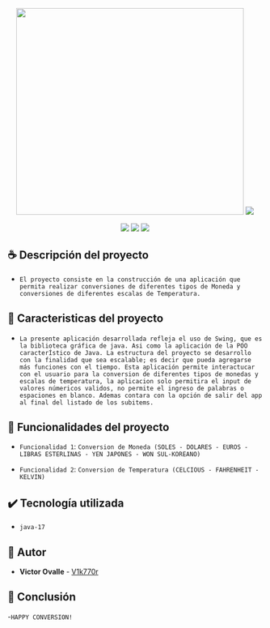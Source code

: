 

<p align="center">
  <img src="https://github.com/V1k770r/CurrencyConverter1/assets/115578032/4252b515-9038-4bbc-9c55-641feb8517f6" width="450" height="408">
  <img src="https://github.com/V1k770r/CurrencyConverter/blob/master/InicioConversor.png">
</p>



  <p align="center">
    <img src="https://img.shields.io/badge/license%20-%20MIT%20-%20red">
    <img src="https://img.shields.io/badge/STATUS-EN%20DESAROLLO-green">
    <img src="https://img.shields.io/badge/release%20date%20-%20july%2023%20-%20light%20green%20">
  </p>

## ☕ Descripción del proyecto

 - `El proyecto consiste en la construcción de una aplicación que permita realizar conversiones de diferentes tipos de Moneda y conversiones de diferentes escalas de Temperatura.`

## 📖 Caracteristicas del proyecto

  - `La presente aplicación desarrollada refleja el uso de Swing, que es la biblioteca gráfica de java. Asi como la aplicación de la POO caracterÍstico de Java. La estructura del proyecto se desarrollo con la finalidad
     que sea escalable; es decir que pueda agregarse más funciones con el tiempo. Esta aplicación permite interactucar con el usuario para la conversion de diferentes tipos de monedas y escalas de temperatura, la aplicacion
    solo permitira el input de valores númericos validos, no permite el ingreso de palabras o espaciones en blanco. Ademas contara con la opción de salir del app al final del listado de los subitems.`

  ## :hammer: Funcionalidades del proyecto

- `Funcionalidad 1`:
  `Conversion de Moneda (SOLES - DOLARES - EUROS - LIBRAS ESTERLINAS - YEN JAPONES - WON SUL-KOREANO)`
  
- `Funcionalidad 2`:
  `Conversion de Temperatura (CELCIOUS - FAHRENHEIT - KELVIN)`

## ✔️ Tecnología utilizada
- `java-17`
    
## 👋 Autor

* **Victor Ovalle** - [V1k770r](https://github.com/V1k770r)

## 👀 Conclusión

-`HAPPY CONVERSION!`
